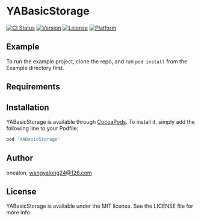 # YABasicStorage

[![CI Status](https://img.shields.io/travis/onealon/YABasicStorage.svg?style=flat)](https://travis-ci.org/onealon/YABasicStorage)
[![Version](https://img.shields.io/cocoapods/v/YABasicStorage.svg?style=flat)](https://cocoapods.org/pods/YABasicStorage)
[![License](https://img.shields.io/cocoapods/l/YABasicStorage.svg?style=flat)](https://cocoapods.org/pods/YABasicStorage)
[![Platform](https://img.shields.io/cocoapods/p/YABasicStorage.svg?style=flat)](https://cocoapods.org/pods/YABasicStorage)

## Example

To run the example project, clone the repo, and run `pod install` from the Example directory first.

## Requirements

## Installation

YABasicStorage is available through [CocoaPods](https://cocoapods.org). To install
it, simply add the following line to your Podfile:

```ruby
pod 'YABasicStorage'
```

## Author

onealon, wangyalong24@126.com

## License

YABasicStorage is available under the MIT license. See the LICENSE file for more info.
